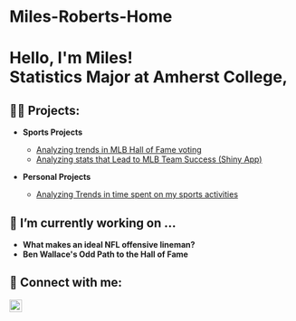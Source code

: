 
# Miles-Roberts-Home

<h1>Hello, I'm Miles! <br/> Statistics Major at Amherst College</a>, 

<h2>👨‍💻 Projects:</h2>

- <b> Sports Projects</b>
  - [Analyzing trends in MLB Hall of Fame voting](https://github.com/mroberts27/MLB-Hall-of-Fame-Blog)
  - [Analyzing stats that Lead to MLB Team Success (Shiny App)](https://github.com/mroberts27/Baseball-stats-shiny-app)
    
 
- <b>Personal Projects</b>
  - [Analyzing Trends in time spent on my sports activities](https://github.com/mroberts27/Tracking-sports-activity-)


<h2> 🔭 I’m currently working on ... </h2>
<ul>
  <li><b>What makes an ideal NFL offensive lineman?</b></li>
  <li><b>Ben Wallace's Odd Path to the Hall of Fame</b></li>
</ul>



 
  

<h2> 🤳 Connect with me:</h2>

[<img align="left" alt="JoshMadakor | LinkedIn" width="22px" src="https://cdn.jsdelivr.net/npm/simple-icons@v3/icons/linkedin.svg" />][linkedin]


[linkedin]: https://www.linkedin.com/in/miles-roberts-04309b273/

<!--
**joshmadakor1/joshmadakor1** is a ✨ _special_ ✨ repository because its `README.md` (this file) appears on your GitHub profile.

Here are some ideas to get you started:



- 🌱 I’m currently learning ...
- 👯 I’m looking to collaborate on ...
- 🤔 I’m looking for help with ...
- 💬 Ask me about ...
- 📫 How to reach me: ...
- 😄 Pronouns: ...
- ⚡ Fun fact: ...
-->

